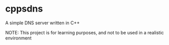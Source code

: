 # cppsdns
A simple DNS server written in C++

NOTE: This project is for learning purposes, and not to be used in a realistic environment
